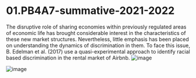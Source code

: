 # 01.PB4A7-summative-2021-2022

The disruptive role of sharing economies within previously regulated areas of economic life has brought considerable interest in the characteristics of these new market structures. Nevertheless, little emphasis has been placed on understanding the dynamics of discrimination in them. To face this issue, B. Edelman et al. (2017)  use a quasi-experimental approach to identify racial based discrimination in the rental market of Airbnb.
![image](https://user-images.githubusercontent.com/97345913/168483946-f32c9ce6-e732-4a95-ad30-320d9800b9e4.png)

![image](https://user-images.githubusercontent.com/97345913/168483980-3edf6cb6-5973-4c23-a905-8fae7a01420a.png)
